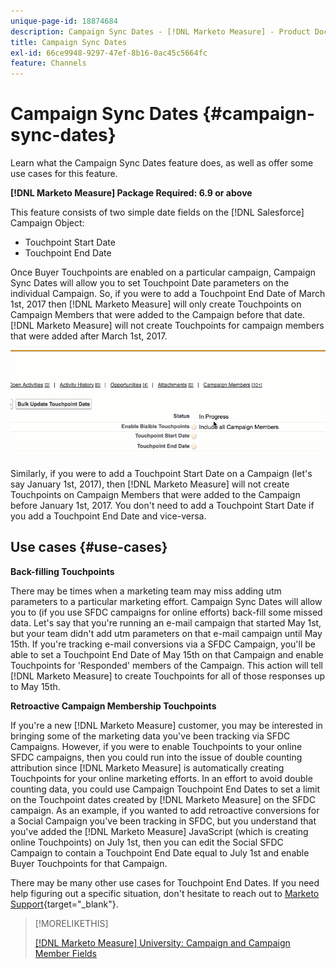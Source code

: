 ```yaml
---
unique-page-id: 18874684
description: Campaign Sync Dates - [!DNL Marketo Measure] - Product Documentation
title: Campaign Sync Dates
exl-id: 66ce9948-9297-47ef-8b16-0ac45c5664fc
feature: Channels
---
```

# Campaign Sync Dates {#campaign-sync-dates}

Learn what the Campaign Sync Dates feature does, as well as offer some use cases for this feature.

**[!DNL Marketo Measure] Package Required: 6.9 or above**

This feature consists of two simple date fields on the [!DNL Salesforce] Campaign Object:

* Touchpoint Start Date
* Touchpoint End Date

Once Buyer Touchpoints are enabled on a particular campaign, Campaign Sync Dates will allow you to set Touchpoint Date parameters on the individual Campaign. So, if you were to add a Touchpoint End Date of March 1st, 2017 then [!DNL Marketo Measure] will only create Touchpoints on Campaign Members that were added to the Campaign before that date. [!DNL Marketo Measure] will not create Touchpoints for campaign members that were added after March 1st, 2017.

![](assets/1.gif)

Similarly, if you were to add a Touchpoint Start Date on a Campaign (let's say January 1st, 2017), then [!DNL Marketo Measure] will not create Touchpoints on Campaign Members that were added to the Campaign before January 1st, 2017. You don't need to add a Touchpoint Start Date if you add a Touchpoint End Date and vice-versa.

## Use cases {#use-cases}

**Back-filling Touchpoints**

There may be times when a marketing team may miss adding utm parameters to a particular marketing effort. Campaign Sync Dates will allow you to (if you use SFDC campaigns for online efforts) back-fill some missed data. Let's say that you're running an e-mail campaign that started May 1st, but your team didn't add utm parameters on that e-mail campaign until May 15th. If you're tracking e-mail conversions via a SFDC Campaign, you'll be able to set a Touchpoint End Date of May 15th on that Campaign and enable Touchpoints for 'Responded' members of the Campaign. This action will tell [!DNL Marketo Measure] to create Touchpoints for all of those responses up to May 15th.

**Retroactive Campaign Membership Touchpoints**

If you're a new [!DNL Marketo Measure] customer, you may be interested in bringing some of the marketing data you've been tracking via SFDC Campaigns. However, if you were to enable Touchpoints to your online SFDC campaigns, then you could run into the issue of double counting attribution since [!DNL Marketo Measure] is automatically creating Touchpoints for your online marketing efforts. In an effort to avoid double counting data, you could use Campaign Touchpoint End Dates to set a limit on the Touchpoint dates created by [!DNL Marketo Measure] on the SFDC campaign. As an example, if you wanted to add retroactive conversions for a Social Campaign you've been tracking in SFDC, but you understand that you've added the [!DNL Marketo Measure] JavaScript (which is creating online Touchpoints) on July 1st, then you can edit the Social SFDC Campaign to contain a Touchpoint End Date equal to July 1st and enable Buyer Touchpoints for that Campaign.

There may be many other use cases for Touchpoint End Dates. If you need help figuring out a specific situation, don't hesitate to reach out to [Marketo Support](https://nation.marketo.com/t5/support/ct-p/Support){target="_blank"}.

>[!MORELIKETHIS]
>
>[[!DNL Marketo Measure] University: Campaign and Campaign Member Fields](https://learn.bizible.com/2-bizible-customization/137720https://universityonline.marketo.com/courses/bizible-fundamentals-channel-management/#/page/5c63007334d9f0367662b758)
